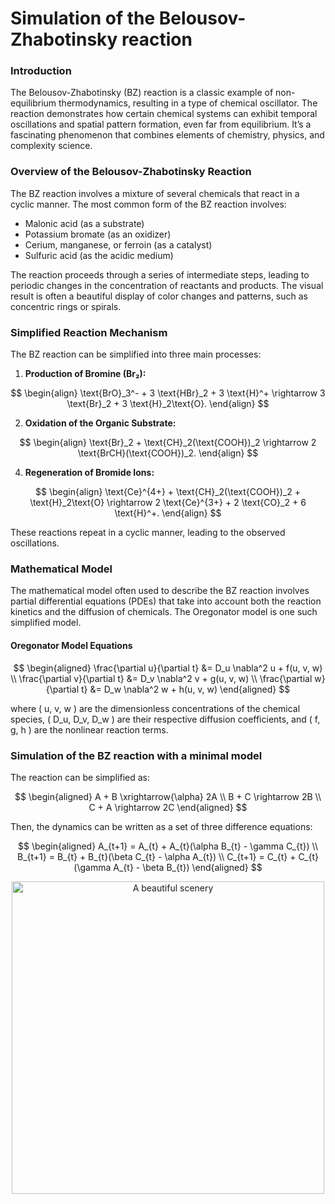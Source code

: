 # Simulation of the Belousov-Zhabotinsky reaction

### Introduction
The Belousov-Zhabotinsky (BZ) reaction is a classic example of non-equilibrium thermodynamics, resulting in a type of chemical oscillator. The reaction demonstrates how certain chemical systems can exhibit temporal oscillations and spatial pattern formation, even far from equilibrium. It’s a fascinating phenomenon that combines elements of chemistry, physics, and complexity science.

### Overview of the Belousov-Zhabotinsky Reaction

The BZ reaction involves a mixture of several chemicals that react in a cyclic manner. The most common form of the BZ reaction involves:
- Malonic acid (as a substrate)
- Potassium bromate (as an oxidizer)
- Cerium, manganese, or ferroin (as a catalyst)
- Sulfuric acid (as the acidic medium)

The reaction proceeds through a series of intermediate steps, leading to periodic changes in the concentration of reactants and products. The visual result is often a beautiful display of color changes and patterns, such as concentric rings or spirals.

### Simplified Reaction Mechanism

The BZ reaction can be simplified into three main processes:
1. **Production of Bromine (Br₂):**

  $$
  \begin{align}
  \text{BrO}_3^- + 3 \text{HBr}_2 + 3 \text{H}^+ \rightarrow 3 \text{Br}_2 + 3 \text{H}_2\text{O}.
  \end{align}
  $$
  
2. **Oxidation of the Organic Substrate:**
 
  $$
  \begin{align}
  \text{Br}_2 + \text{CH}_2(\text{COOH})_2 \rightarrow 2 \text{BrCH}(\text{COOH})_2.
  \end{align}
  $$

4. **Regeneration of Bromide Ions:**

  $$
  \begin{align}
  \text{Ce}^{4+} + \text{CH}_2(\text{COOH})_2 + \text{H}_2\text{O} \rightarrow 2 \text{Ce}^{3+} + 2 \text{CO}_2 + 6 \text{H}^+.
  \end{align}
  $$

These reactions repeat in a cyclic manner, leading to the observed oscillations.

### Mathematical Model

The mathematical model often used to describe the BZ reaction involves partial differential equations (PDEs) that take into account both the reaction kinetics and the diffusion of chemicals. The Oregonator model is one such simplified model.

#### Oregonator Model Equations

$$
\begin{aligned}
    \frac{\partial u}{\partial t} &= D_u \nabla^2 u + f(u, v, w) \\
    \frac{\partial v}{\partial t} &= D_v \nabla^2 v + g(u, v, w) \\
    \frac{\partial w}{\partial t} &= D_w \nabla^2 w + h(u, v, w)
\end{aligned}
$$

where \( u, v, w \) are the dimensionless concentrations of the chemical species, \( D_u, D_v, D_w \) are their respective diffusion coefficients, and \( f, g, h \) are the nonlinear reaction terms.

### Simulation of the BZ reaction with a minimal model

The reaction can be simplified as:

$$
  \begin{aligned}
    A + B \xrightarrow{\alpha} 2A \\
    B + C \rightarrow 2B \\
    C + A \rightarrow 2C
  \end{aligned}
$$

Then, the dynamics can be written as a set of three difference equations:

$$
\begin{aligned}
A_{t+1} = A_{t} + A_{t}(\alpha B_{t} - \gamma C_{t}) \\
B_{t+1} = B_{t} + B_{t}(\beta C_{t} - \alpha A_{t}) \\
C_{t+1} = C_{t} + C_{t}(\gamma A_{t} - \beta B_{t})
\end{aligned}
$$

<p align="center"> <img src="bz_sim.gif" alt="A beautiful scenery" width="500"/> </p>
